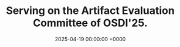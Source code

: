 ---
title: "Serving on the Artifact Evaluation Committee of OSDI'25."
date: 2025-04-19 00:00:00 +0000
---